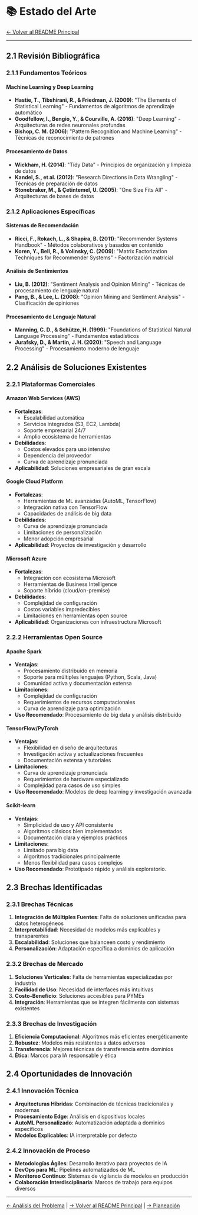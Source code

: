 # 📚 Estado del Arte

[← Volver al README Principal](README.md)

---

## 2.1 Revisión Bibliográfica

### 2.1.1 Fundamentos Teóricos

#### Machine Learning y Deep Learning
- **Hastie, T., Tibshirani, R., & Friedman, J. (2009)**: "The Elements of Statistical Learning" - Fundamentos de algoritmos de aprendizaje automático
- **Goodfellow, I., Bengio, Y., & Courville, A. (2016)**: "Deep Learning" - Arquitecturas de redes neuronales profundas
- **Bishop, C. M. (2006)**: "Pattern Recognition and Machine Learning" - Técnicas de reconocimiento de patrones

#### Procesamiento de Datos
- **Wickham, H. (2014)**: "Tidy Data" - Principios de organización y limpieza de datos
- **Kandel, S., et al. (2012)**: "Research Directions in Data Wrangling" - Técnicas de preparación de datos
- **Stonebraker, M., & Çetintemel, U. (2005)**: "One Size Fits All" - Arquitecturas de bases de datos

### 2.1.2 Aplicaciones Específicas

#### Sistemas de Recomendación
- **Ricci, F., Rokach, L., & Shapira, B. (2011)**: "Recommender Systems Handbook" - Métodos colaborativos y basados en contenido
- **Koren, Y., Bell, R., & Volinsky, C. (2009)**: "Matrix Factorization Techniques for Recommender Systems" - Factorización matricial

#### Análisis de Sentimientos
- **Liu, B. (2012)**: "Sentiment Analysis and Opinion Mining" - Técnicas de procesamiento de lenguaje natural
- **Pang, B., & Lee, L. (2008)**: "Opinion Mining and Sentiment Analysis" - Clasificación de opiniones

#### Procesamiento de Lenguaje Natural
- **Manning, C. D., & Schütze, H. (1999)**: "Foundations of Statistical Natural Language Processing" - Fundamentos estadísticos
- **Jurafsky, D., & Martin, J. H. (2020)**: "Speech and Language Processing" - Procesamiento moderno de lenguaje

## 2.2 Análisis de Soluciones Existentes

### 2.2.1 Plataformas Comerciales

#### Amazon Web Services (AWS)
- **Fortalezas**: 
  - Escalabilidad automática
  - Servicios integrados (S3, EC2, Lambda)
  - Soporte empresarial 24/7
  - Amplio ecosistema de herramientas
- **Debilidades**: 
  - Costos elevados para uso intensivo
  - Dependencia del proveedor
  - Curva de aprendizaje pronunciada
- **Aplicabilidad**: Soluciones empresariales de gran escala

#### Google Cloud Platform
- **Fortalezas**: 
  - Herramientas de ML avanzadas (AutoML, TensorFlow)
  - Integración nativa con TensorFlow
  - Capacidades de análisis de big data
- **Debilidades**: 
  - Curva de aprendizaje pronunciada
  - Limitaciones de personalización
  - Menor adopción empresarial
- **Aplicabilidad**: Proyectos de investigación y desarrollo

#### Microsoft Azure
- **Fortalezas**: 
  - Integración con ecosistema Microsoft
  - Herramientas de Business Intelligence
  - Soporte híbrido (cloud/on-premise)
- **Debilidades**: 
  - Complejidad de configuración
  - Costos variables impredecibles
  - Limitaciones en herramientas open source
- **Aplicabilidad**: Organizaciones con infraestructura Microsoft

### 2.2.2 Herramientas Open Source

#### Apache Spark
- **Ventajas**: 
  - Procesamiento distribuido en memoria
  - Soporte para múltiples lenguajes (Python, Scala, Java)
  - Comunidad activa y documentación extensa
- **Limitaciones**: 
  - Complejidad de configuración
  - Requerimientos de recursos computacionales
  - Curva de aprendizaje para optimización
- **Uso Recomendado**: Procesamiento de big data y análisis distribuido

#### TensorFlow/PyTorch
- **Ventajas**: 
  - Flexibilidad en diseño de arquitecturas
  - Investigación activa y actualizaciones frecuentes
  - Documentación extensa y tutoriales
- **Limitaciones**: 
  - Curva de aprendizaje pronunciada
  - Requerimientos de hardware especializado
  - Complejidad para casos de uso simples
- **Uso Recomendado**: Modelos de deep learning y investigación avanzada

#### Scikit-learn
- **Ventajas**: 
  - Simplicidad de uso y API consistente
  - Algoritmos clásicos bien implementados
  - Documentación clara y ejemplos prácticos
- **Limitaciones**: 
  - Limitado para big data
  - Algoritmos tradicionales principalmente
  - Menos flexibilidad para casos complejos
- **Uso Recomendado**: Prototipado rápido y análisis exploratorio.


## 2.3 Brechas Identificadas

### 2.3.1 Brechas Técnicas
1. **Integración de Múltiples Fuentes**: Falta de soluciones unificadas para datos heterogéneos
2. **Interpretabilidad**: Necesidad de modelos más explicables y transparentes
3. **Escalabilidad**: Soluciones que balanceen costo y rendimiento
4. **Personalización**: Adaptación específica a dominios de aplicación

### 2.3.2 Brechas de Mercado
1. **Soluciones Verticales**: Falta de herramientas especializadas por industria
2. **Facilidad de Uso**: Necesidad de interfaces más intuitivas
3. **Costo-Beneficio**: Soluciones accesibles para PYMEs
4. **Integración**: Herramientas que se integren fácilmente con sistemas existentes

### 2.3.3 Brechas de Investigación
1. **Eficiencia Computacional**: Algoritmos más eficientes energéticamente
2. **Robustez**: Modelos más resistentes a datos adversos
3. **Transferencia**: Mejores técnicas de transferencia entre dominios
4. **Ética**: Marcos para IA responsable y ética

## 2.4 Oportunidades de Innovación

### 2.4.1 Innovación Técnica
- **Arquitecturas Híbridas**: Combinación de técnicas tradicionales y modernas
- **Procesamiento Edge**: Análisis en dispositivos locales
- **AutoML Personalizado**: Automatización adaptada a dominios específicos
- **Modelos Explicables**: IA interpretable por defecto

### 2.4.2 Innovación de Proceso
- **Metodologías Ágiles**: Desarrollo iterativo para proyectos de IA
- **DevOps para ML**: Pipelines automatizados de ML
- **Monitoreo Continuo**: Sistemas de vigilancia de modelos en producción
- **Colaboración Interdisciplinaria**: Marcos de trabajo para equipos diversos

---

[← Análisis del Problema](analisis_problema.md) | [→ Volver al README Principal](../README.md) | [→ Planeación](planeacion.md)
